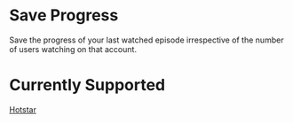 # Save Progress
Save the progress of your last watched episode irrespective of the number of users watching on that account.

# Currently Supported
[Hotstar](https://www.hotstar.com)
